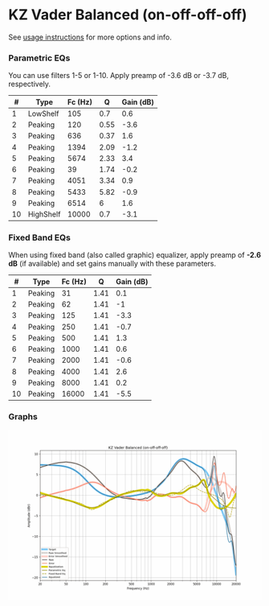 # KZ Vader Balanced (on-off-off-off)
See [usage instructions](https://github.com/jaakkopasanen/AutoEq#usage) for more options and info.

### Parametric EQs
You can use filters 1-5 or 1-10. Apply preamp of -3.6 dB or -3.7 dB, respectively.

|   # | Type      |   Fc (Hz) |    Q |   Gain (dB) |
|-----|-----------|-----------|------|-------------|
|   1 | LowShelf  |       105 | 0.7  |         0.6 |
|   2 | Peaking   |       120 | 0.55 |        -3.6 |
|   3 | Peaking   |       636 | 0.37 |         1.6 |
|   4 | Peaking   |      1394 | 2.09 |        -1.2 |
|   5 | Peaking   |      5674 | 2.33 |         3.4 |
|   6 | Peaking   |        39 | 1.74 |        -0.2 |
|   7 | Peaking   |      4051 | 3.34 |         0.9 |
|   8 | Peaking   |      5433 | 5.82 |        -0.9 |
|   9 | Peaking   |      6514 | 6    |         1.6 |
|  10 | HighShelf |     10000 | 0.7  |        -3.1 |

### Fixed Band EQs
When using fixed band (also called graphic) equalizer, apply preamp of **-2.6 dB** (if available) and set gains manually with these parameters.

|   # | Type    |   Fc (Hz) |    Q |   Gain (dB) |
|-----|---------|-----------|------|-------------|
|   1 | Peaking |        31 | 1.41 |         0.1 |
|   2 | Peaking |        62 | 1.41 |        -1   |
|   3 | Peaking |       125 | 1.41 |        -3.3 |
|   4 | Peaking |       250 | 1.41 |        -0.7 |
|   5 | Peaking |       500 | 1.41 |         1.3 |
|   6 | Peaking |      1000 | 1.41 |         0.6 |
|   7 | Peaking |      2000 | 1.41 |        -0.6 |
|   8 | Peaking |      4000 | 1.41 |         2.6 |
|   9 | Peaking |      8000 | 1.41 |         0.2 |
|  10 | Peaking |     16000 | 1.41 |        -5.5 |

### Graphs
![](./KZ%20Vader%20Balanced%20(on-off-off-off).png)

